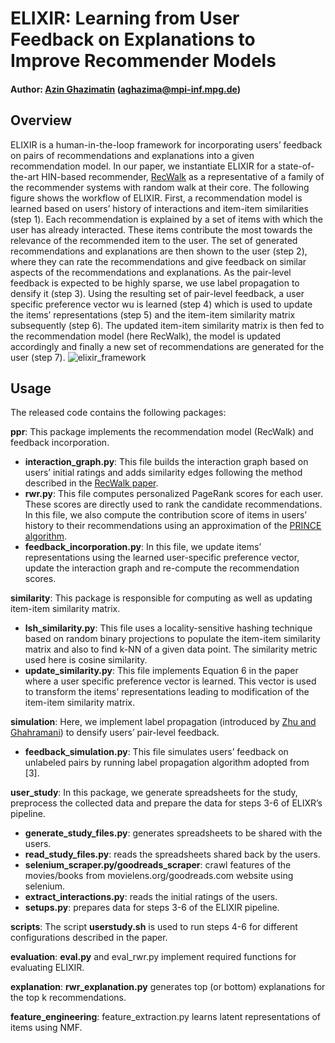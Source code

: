 # ELIXIR: Learning from User Feedback on Explanations to Improve Recommender Models
#### Author: [Azin Ghazimatin](http://people.mpi-inf.mpg.de/~aghazima/) (aghazima@mpi-inf.mpg.de)
## Overview
ELIXIR is a human-in-the-loop framework for incorporating users’ feedback on pairs of recommendations and explanations into a given recommendation model. In our paper, we instantiate ELIXIR for a state-of-the-art HIN-based recommender, [RecWalk](https://www.nikolako.net/papers/ACM_WSDM2019_RecWalk.pdf) as a representative of a family of the recommender systems with random walk at their core.
The following figure shows the workflow of ELIXIR. First, a recommendation model is learned based on users’ history of interactions and item-item similarities (step 1). Each recommendation is explained by a set of items with which the user has already interacted. These items contribute the most towards the relevance of the recommended item to the user. The set of generated recommendations and explanations are then shown to the user (step 2), where they can rate the recommendations and give feedback on similar aspects of the recommendations and explanations. As the pair-level feedback is expected to be highly sparse, we use label propagation to densify it (step 3). Using the resulting set of pair-level feedback, a user specific preference vector wu is learned (step 4) which is used to update the items’ representations (step 5) and the item-item similarity matrix subsequently (step 6). The updated item-item similarity matrix is then fed to the recommendation model (here RecWalk), the model is updated accordingly and finally a new set of recommendations are generated for the user (step 7).
![elixir_framework](https://github.com/azinmatin/elixir/blob/main/images/elixir-framework.png)

## Usage
The released code contains the following packages:

**ppr**: This package implements the recommendation model (RecWalk) and feedback incorporation.
- **interaction_graph.py**: This file builds the interaction graph based on users’ initial ratings and adds similarity edges following the method described in the [RecWalk paper](https://www.nikolako.net/papers/ACM_WSDM2019_RecWalk.pdf).
- **rwr.py**: This file computes personalized PageRank scores for each user. These scores are directly used to rank the candidate recommendations. In this file, we also compute the contribution score of items in users’ history to their recommendations using an approximation of the [PRINCE algorithm](https://dl.acm.org/doi/pdf/10.1145/3336191.3371824).
- **feedback_incorporation.py**: In this file, we update items’ representations using the learned user-specific preference vector, update the interaction graph and re-compute the recommendation scores.

**similarity**: This package is responsible for computing as well as updating item-item similarity matrix.
- **lsh_similarity.py**: This file uses a locality-sensitive hashing technique based on random binary projections to populate the item-item similarity matrix and also to find k-NN of a given data point. The similarity metric used here is cosine similarity.
- **update_similarity.py**: This file implements Equation 6 in the paper where a user specific preference vector is learned. This vector is used to transform the items’ representations leading to modification of the item-item similarity matrix.

**simulation**: Here, we implement label propagation (introduced by [Zhu and Ghahramani](https://citeseerx.ist.psu.edu/viewdoc/download?doi=10.1.1.14.3864&rep=rep1&type=pdf)) to densify users’ pair-level feedback.
- **feedback_simulation.py**: This file simulates users’ feedback on unlabeled pairs by running label propagation algorithm adopted from [3].

**user_study**: In this package, we generate spreadsheets for the study, preprocess the collected data and prepare the data for steps 3-6 of ELIXR’s pipeline.
- **generate_study_files.py**: generates spreadsheets to be shared with the users.
- **read_study_files.py**: reads the spreadsheets shared back by the users.
- **selenium_scraper.py/goodreads_scraper**: crawl features of the movies/books from movielens.org/goodreads.com website using selenium.
- **extract_interactions.py**: reads the initial ratings of the users.
- **setups.py**: prepares data for steps 3-6 of the ELIXIR pipeline.

**scripts**: The script **userstudy.sh** is used to run steps 4-6 for different configurations described in the paper.

**evaluation**: **eval.py** and eval_rwr.py implement required functions for evaluating ELIXIR.

**explanation**: **rwr_explanation.py** generates top (or bottom) explanations for the top k recommendations.

**feature_engineering**: feature_extraction.py learns latent representations of items using NMF.
